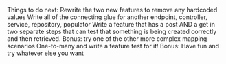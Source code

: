 Things to do next:
Rewrite the two new features to remove any hardcoded values
Write all of the connecting glue for another endpoint, controller, service, repository, populator
Write a feature that has a post AND a get in two separate steps that can test that something is being created correctly and then retrieved.
Bonus: try one of the other more complex mapping scenarios One-to-many and write a feature test for it! 
Bonus: Have fun and try whatever else you want
